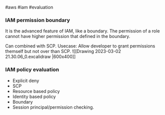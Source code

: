 #aws #iam #evaluation

### IAM permission boundary
It is the advanced feature of IAM, like a boundary. The permission of a role cannot have higher permission that defined in the boundary.

Can combined with SCP.
Usecase: Allow developer to grant permissions themself but not over than SCP.
![[Drawing 2023-03-02 21.30.06_0.excalidraw |600x400]]

### IAM policy evaluation
- Explicit deny
- SCP
- Resource based policy
- Identity based policy
- Boundary
- Session principal/permission checking.
